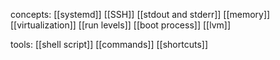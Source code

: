 concepts:
[[systemd]]
[[SSH]]
[[stdout and stderr]]
[[memory]]
[[virtualization]]
[[run levels]]
[[boot process]]
[[lvm]]


tools:
[[shell script]]
[[commands]]
[[shortcuts]]
